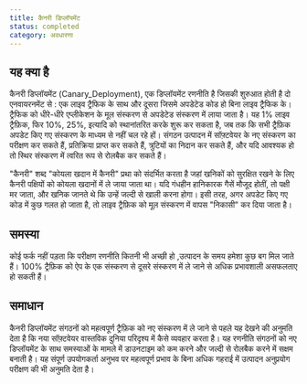 ```yaml
---
title: कैनरी डिप्लॉयमेंट
status: completed
category: अवधारणा
---
```


## यह क्या है

कैनरी डिप्लॉयमेंट (Canary_Deployment), एक डिप्लॉयमेंट रणनीति है जिसकी शुरुआत होती है दो एनवायरनमेंट से : एक लाइव ट्रैफिक के साथ और दूसरा जिसमे अपडेटेड कोड हो बिना लाइव ट्रैफिक के। ट्रैफिक को धीरे-धीरे एप्लीकेशन के मूल संस्करण से अपडेटेड संस्करण में लाया जाता है। यह 1% लाइव ट्रैफ़िक, फिर 10%, 25%, इत्यादि को स्थानांतरित करके शुरू कर सकता है, जब तक कि सभी ट्रैफ़िक अपडेट किए गए संस्करण के माध्यम से नहीं चल रहे हों। संगठन उत्पादन में सॉफ़्टवेयर के नए संस्करण का परीक्षण कर सकते हैं, प्रतिक्रिया प्राप्त कर सकते हैं, त्रुटियों का निदान कर सकते हैं, और यदि आवश्यक हो तो स्थिर संस्करण में त्वरित रूप से रोलबैक कर सकते हैं।

"कैनरी" शब्द "कोयला खदान में कैनरी" प्रथा को संदर्भित करता है जहां खनिकों को सुरक्षित रखने के लिए कैनरी पक्षियों को कोयला खदानों में ले जाया जाता था। यदि गंधहीन हानिकारक गैसें मौजूद होतीं, तो पक्षी मर जाता, और खनिक जानते थे कि उन्हें जल्दी से खाली करना होगा। इसी तरह, अगर अपडेट किए गए कोड में कुछ गलत हो जाता है, तो लाइव ट्रैफ़िक को मूल संस्करण में वापस "निकासी" कर दिया जाता है।

## समस्या

कोई फर्क नहीं पड़ता कि परीक्षण रणनीति कितनी भी अच्छी हो ,उत्पादन के समय हमेशा कुछ बग मिल जाते हैं। 100% ट्रैफ़िक को ऐप के एक संस्करण से दूसरे संस्करण में ले जाने से अधिक प्रभावशाली असफलताए हो सकती हैं।

## समाधान

कैनरी डिप्लॉयमेंट संगठनों को महत्वपूर्ण ट्रैफ़िक को नए संस्करण में ले जाने से पहले यह देखने की अनुमति देता है कि नया सॉफ़्टवेयर वास्तविक दुनिया परिदृश्य में कैसे व्यवहार करता है। यह रणनीति संगठनों को नए डिप्लॉयमेंट के साथ समस्याओं के मामले में डाउनटाइम को कम करने और जल्दी से रोलबैक करने में सक्षम बनाती है। यह संपूर्ण उपयोगकर्ता अनुभव पर महत्वपूर्ण प्रभाव के बिना अधिक गहराई में उत्पादन अनुप्रयोग परीक्षण की भी अनुमति देता है।

